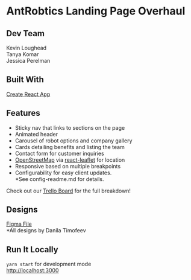 # AntRobtics Landing Page Overhaul

## Dev Team
Kevin Loughead  
Tanya Komar  
Jessica Perelman  

## Built With
[Create React App](https://github.com/facebook/create-react-app)


## Features
- Sticky nav that links to sections on the page
- Animated header
- Carousel of robot options and company gallery
- Cards detailing benefits and listing the team
- Contact form for customer inquiries
- [OpenStreetMap](https://www.openstreetmap.org/#map=4/38.01/-95.84) via [react-leaflet](https://react-leaflet.js.org/) for location
- Responsive based on multiple breakpoints
- Configurability for easy client updates.  
    *See config-readme.md for details.

Check out our [Trello Board](https://trello.com/b/CPA5Lprq/antrobotics) for the full breakdown!


## Designs
[Figma File](https://www.figma.com/file/Ww7khmD0HIQpUY0yB8twPH/ANT-Robotics-%2F-Danila?node-id=226%3A0)  
*All designs by Danila Timofeev


## Run It Locally
`yarn start` for development mode  
[http://localhost:3000](http://localhost:3000)